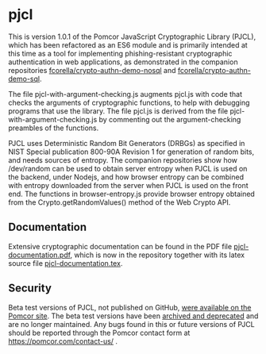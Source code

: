 # pjcl

This is version 1.0.1 of the Pomcor JavaScript Cryptographic Library
(PJCL), which has been refactored as an ES6 module and is primarily
intended at this time as a tool for implementing phishing-resistant
cryptographic authentication in web applications, as demonstrated in
the companion repositories
[fcorella/crypto-authn-demo-nosql](https://github.com/fcorella/crypto-authn-demo-nosql.git)
and
[fcorella/crypto-authn-demo-sql](https://github.com/fcorella/crypto-authn-demo-sql.git).

The file pjcl-with-argument-checking.js augments pjcl.js with code
that checks the arguments of cryptographic functions, to help with
debugging programs that use the library.  The file pjcl.js is derived
from the file pjcl-with-argument-checking.js by commenting out the
argument-checking preambles of the functions.

PJCL uses Deterministic Random Bit Generators (DRBGs) as specified in
NIST Special publication 800-90A Revision 1 for generation of random
bits, and needs sources of entropy.  The companion repositories
show how /dev/random can be used to obtain server entropy when PJCL is
used on the backend, under Nodejs, and how browser entropy can be
combined with entropy downloaded from the server when PJCL is used on
the front end.  The functions in browser-entropy.js provide browser
entropy obtained from the Crypto.getRandomValues() method of the Web
Crypto API.

## Documentation

Extensive cryptographic documentation can be found in the PDF file 
[pjcl-documentation.pdf](https://github.com/fcorella/pjcl/blob/main/pjcl-documentation.pdf), 
which is now in the repository together with its latex source file
[pjcl-documentation.tex](https://github.com/fcorella/pjcl/blob/main/pjcl-documentation.tex).

## Security

Beta test versions of PJCL, not published on GitHub, [were available
on the Pomcor
site](https://pomcor.com/pomcor-releases-pjcl-on-github-and-npm).  The
beta test versions have been [archived and
deprecated](https://pomcor.com/beta-versions-of-pjcl) and
are no longer maintained.  Any bugs found in this or future versions
of PJCL should be reported through the Pomcor contact form at
https://pomcor.com/contact-us/ .
